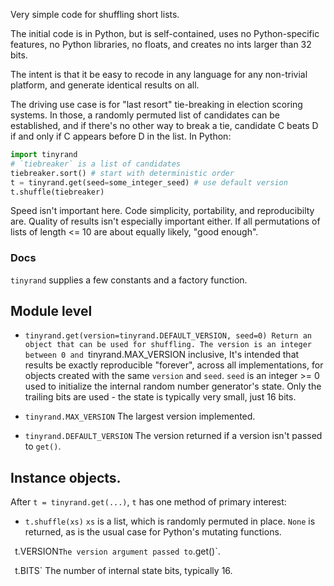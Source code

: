 Very simple code for shuffling short lists.

The initial code is in Python, but is self-contained, uses no Python-specific features, no Python libraries, no floats, and creates no ints larger than 32 bits.

The intent is that it be easy to recode in any language for any non-trivial platform, and generate identical results on all.

The driving use case is for "last resort" tie-breaking in election scoring systems. In those, a randomly permuted list of candidates can be established, and
if there's no other way to break a tie, candidate C beats D if and only if C appears before D in the list. In Python:

```python
import tinyrand
# `tiebreaker` is a list of candidates
tiebreaker.sort() # start with deterministic order
t = tinyrand.get(seed=some_integer_seed) # use default version
t.shuffle(tiebreaker)
```

Speed isn't important here. Code simplicity, portability, and reproducibilty are. Quality of results isn't especially important either. If all permutations of
lists of length <= 10 are about equally likely, "good enough".

### Docs

`tinyrand` supplies a few constants and a factory function.

## Module level

- `tinyrand.get(version=tinyrand.DEFAULT_VERSION, seed=0)
    Return an object that can be used for shuffling.
    The version is an integer between 0 and `tinyrand.MAX_VERSION
inclusive, It's intended that results be exactly reproducible "forever",
across all implementations, for objects created with the same `version`
and `seed`.
    `seed` is an integer >= 0 used to initialize the internal random number
generator's state. Only the trailing bits are used - the state is typically
very small, just 16 bits.

- `tinyrand.MAX_VERSION`
    The largest version implemented.

- `tinyrand.DEFAULT_VERSION`
    The version returned if a version isn't passed to `get()`.

## Instance objects.

After `t = tinyrand.get(...)`, `t` has one method of primary interest:

- `t.shuffle(xs)`
    `xs` is a list, which is randomly permuted in place. `None` is returned,
as is the usual case for Python's mutating functions.

` `t.VERSION`
    The version argument passed to `.get()`.

` `t.BITS`
    The number of internal state bits, typically 16.

